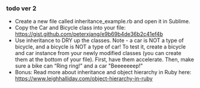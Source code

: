 ### todo ver 2
- Create a new file called inheritance_example.rb and open it in Sublime.
- Copy the Car and Bicycle class into your file: https://gist.github.com/peterxjang/e9b69b4de36b2c41ef4b
- Use inheritance to DRY up the classes. Note - a car is NOT a type of bicycle, and a bicycle is NOT a type of car!
To test it, create a bicycle and car instance from your newly modified classes (you can create them at the bottom of your file). First, have them accelerate. Then, make sure a bike can “Ring ring!” and a car "Beeeeeeep!"
- Bonus: Read more about inheritance and object hierarchy in Ruby here: https://www.leighhalliday.com/object-hierarchy-in-ruby
